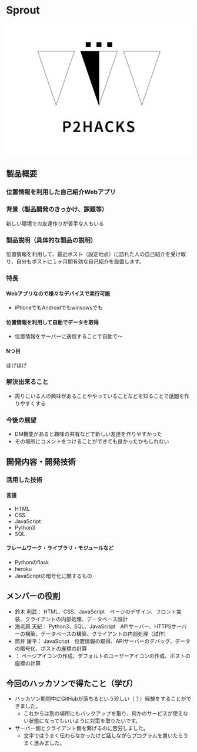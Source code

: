 # Sprout
![ロゴ](P2HACKS.png)

## 製品概要
### 位置情報を利用した自己紹介Webアプリ

### 背景（製品開発のきっかけ、課題等）
新しい環境での友達作りが苦手な人もいる

### 製品説明（具体的な製品の説明）
位置情報を利用して、最近ポスト（設定地点）に訪れた人の自己紹介を受け取り、自分もポストに１ヶ月間有効な自己紹介を設置します。

### 特長

#### Webアプリなので様々なデバイスで実行可能 
- iPhoneでもAndroidでもwinsowsでも

#### 位置情報を利用して自動でデータを取得
- 位置情報をサーバーに送信することで自動で〜

#### Nつ目  
ほげほげ

### 解決出来ること
- 周りにいる人の興味があることややっていることなどを知ることで話題を作りやすくする

### 今後の展望
- DM機能があると趣味の共有などで新しい友達を作りやすかった
- その場所にコメントをつけることができても良かったかもしれない

## 開発内容・開発技術
### 活用した技術
#### 言語
- HTML
- CSS
- JavaScript
- Python3
- SQL

#### フレームワーク・ライブラリ・モジュールなど
- Pythonのflask
- heroku
- JavaScriptの暗号化に関するもの

## メンバーの役割
- 鈴木 利武： HTML、CSS、JavaScript　ページのデザイン、フロント実装、クライアントの内部処理、データベース設計
- 海老原 天紀： Python3、SQL、JavaScript　APIサーバー、HTTPSサーバーの構築、データベースの構築、クライアントの内部処理（試作）
- 筒井 康平： JavaScript　位置情報の取得、APIサーバーのデバッグ、データの暗号化、ポストの座標の計算
- ： ページアイコンの作成、デフォルトのユーザーアイコンの作成、ポストの座標の計算

## 今回のハッカソンで得たこと（学び）
- ハッカソン期間中にGitHubが落ちるという珍しい（？）経験をすることができました。
  - これからは別の場所にもバックアップを取り、何かのサービスが使えない状態になってもいいように対策を取りたいです。
- サーバー側とクライアント側を繋げるのに苦労しました。
  - 文字ではうまく伝わらなかったけど話しながらプログラムを書いたらうまく進みました。
